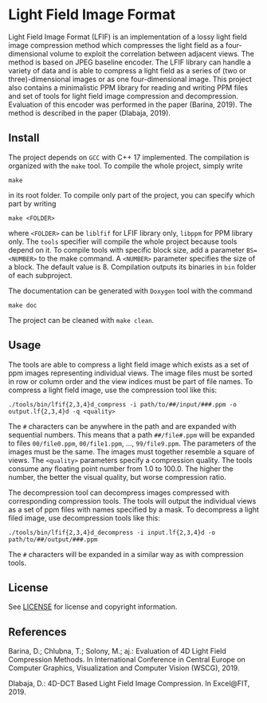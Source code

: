 # Light Field Image Format
Light Field Image Format (LFIF) is an implementation of a lossy light field image compression method which compresses the light field as a four-dimensional volume to exploit the correlation between adjacent views. The method is based on JPEG baseline encoder. The LFIF library can handle a variety of data and is able to compress a light field as a series of (two or three)-dimensional images or as one four-dimensional image. This project also contains a minimalistic PPM library for reading and writing PPM files and set of tools for light field image compression and decompression.
Evaluation of this encoder was performed in the paper (Barina, 2019). The method is described in the paper (Dlabaja, 2019).

## Install
The project depends on ``GCC`` with C++ 17 implemented. The compilation is organized with the ``make`` tool.
To compile the whole project, simply write

    make

in its root folder. To compile only part of the project, you can specify which part by writing

    make <FOLDER>

where ``<FOLDER>`` can be ``liblfif`` for LFIF library only, ``libppm`` for PPM library only. The ``tools`` specifier will compile the whole project because tools depend on it. To compile tools with specific block size, add a parameter ``BS=<NUMBER>`` to the make command. A ``<NUMBER>`` parameter specifies the size of a block. The default value is 8. Compilation outputs its binaries in ``bin`` folder of each subproject.

The documentation can be generated with ``Doxygen`` tool with the command

    make doc

The project can be cleaned with ``make clean``.

## Usage
The tools are able to compress a light field image which exists as a set of ppm images representing individual views.
The image files must be sorted in row or column order and the view indices must be part of file names.
To compress a light field image, use the compression tool like this:

    ./tools/bin/lfif{2,3,4}d_compress -i path/to/##/input/###.ppm -o output.lf{2,3,4}d -q <quality>

The ``#`` characters can be anywhere in the path and are expanded with sequential numbers. This means that a path ``##/file#.ppm`` will be expanded to files ``00/file0.ppm``, ``00/file1.ppm``, ..., ``99/file9.ppm``. The parameters of the images must be the same. The images must together resemble a square of views.
The ``<quality>`` parameters specify a compression quality. The tools consume any floating point number from 1.0 to 100.0. The higher the number, the better the visual quality, but worse compression ratio.

The decompression tool can decompress images compressed with corresponding compression tools. The tools will output the individual views as a set of ppm files with names specified by a mask. To decompress a light filed image, use decompression tools like this:

    ./tools/bin/lfif{2,3,4}d_decompress -i input.lf{2,3,4}d -o path/to/##/output/###.ppm

The ``#`` characters will be expanded in a similar way as with compression tools.

## License
See [LICENSE](https://github.com/xdlaba02/light-field-image-format/blob/master/LICENSE) for license and copyright information.

## References
Barina, D.; Chlubna, T.; Solony, M.; aj.: Evaluation of 4D Light Field Compression Methods. In International Conference in Central Europe on Computer Graphics, Visualization and Computer Vision (WSCG), 2019.

Dlabaja, D.: 4D-DCT Based Light Field Image Compression. In Excel\@FIT, 2019.
